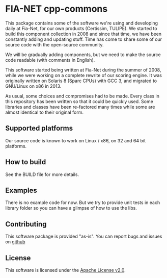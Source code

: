 # FIA-NET cpp-commons

This package contains some of the software we're using and developing daily at
Fia-Net, for our own products (Certissim, TULIPE). We started to build this
component collection in 2008 and since that time, we have been constantly
adding and updating stuff. Time has come to share some of our source code with
the open-source community.

We will be gradually adding components, but we need to make the source code
readable (with comments in English).

This software started being written at Fia-Net during the summer of 2008, while
we were working on a complete rewrite of our scoring engine. It was originally
written on Solaris 8 (Sparc CPUs) with GCC 3, and migrated to GNU/Linux on
x86 in 2013.

As usual, some choices and compromises had to be made. Every class in this
repository has been written so that it could be quickly used. Some libraries
and classes have been re-factored many times while some are almost identical
to their original form.

## Supported platforms
Our source code is known to work on Linux / x86, on 32 and 64 bit platforms.

## How to build
See the BUILD file for more details.

## Examples
There is no example code for now. But we try to provide unit tests in each
library folder so you can have a glimpse of how to use the libs.

## Contributing
This software package is provided "as-is".
You can report bugs and issues on [github](https://github.com/fia-net/cpp-commons/issues)

## License
This software is licensed under the
[Apache License v2.0](http://www.apache.org/licenses/LICENSE-2.0).
